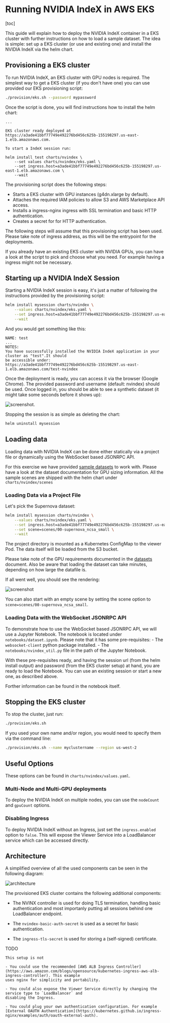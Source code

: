 # Running NVIDIA IndeX in AWS EKS
[toc]

This guide will explain how to deploy the NVIDIA IndeX container in a EKS cluster with further
instructions on how to load a sample dataset. The idea is simple: set up a EKS cluster (or use
and existing one) and install the NVIDIA IndeX via the helm chart.

## Provisioning a EKS cluster

To run NVIDIA IndeX, an EKS cluster with GPU nodes is required. The simplest way to get a EKS
cluster (if you don't have one) you can use provided our EKS provisioning script:

```sh
./provision/eks.sh --password mypassword
```

Once the script is done, you will find instructions how to install the helm chart:
```
...

EKS cluster ready deployed at https://a3ade41bbf77749e492276bd456c625b-155198297.us-east-1.elb.amazonaws.com.

To start a IndeX session run:

helm install test charts/nvindex \
    --set values charts/nvindex/eks.yaml \
    --set ingress.host=a3ade41bbf77749e492276bd456c625b-155198297.us-east-1.elb.amazonaws.com \
    --wait
```

The provisioning script does the following steps:
- Starts a EKS cluster with GPU instances (g4dn.xlarge by default).
- Attaches the required IAM policies to allow S3 and AWS Marketplace API access.
- Installs a ingress-nginx ingress with SSL termination and basic HTTP authentication.
- Creates a secret for for HTTP authentication.

The following steps will assume that this provisioning script has been used. Please take note of
ingress address, as this will be the entrypoint for the deployments.

If you already have an existing EKS cluster with NVIDIA GPUs, you can have a look at the script
to pick and choose what you need. For example having a ingress might not be necessary.


## Starting up a NVIDIA IndeX Session

Starting a NVIDIA IndeX session is easy, it's just a matter of following the instructions
provided by the provisioning script:
```sh
helm install mysession charts/nvindex \
    --values charts/nvindex/eks.yaml \
    --set ingress.host=a3ade41bbf77749e492276bd456c625b-155198297.us-east-1.elb.amazonaws.com \
    --wait
```

And you would get something like this:
```
NAME: test
...
NOTES:
You have successfully installed the NVIDIA IndeX application in your cluster as "test".It should
be accessible under:
https://a3ade41bbf77749e492276bd456c625b-155198297.us-east-1.elb.amazonaws.com/test-nvindex
```

Once the deployment is ready, you can access it via the browser (Google Chrome). The provided password
and username (default: nvindex) should be used. Once logged in, you should be able to see a synthetic dataset
(it might take some seconds before it shows up):

![screenshot](images/synthetic_data.png).

Stopping the session is as simple as deleting the chart:
```sh
helm uninstall mysession
```

## Loading data

Loading data with NVIDIA IndeX can be done either statically via a project file or dynamically using
the WebSocket based JSONRPC API.

For this exercise we have provided [sample datasets](datasets.md) to work with. Please have a look at
the dataset documentation for GPU sizing information. All the sample scenes
are shipped with the helm chart under `charts/nvindex/scenes`

### Loading Data via a Project File

Let's pick the Supernova dataset:

```sh
helm install mysession charts/nvindex \
    --values charts/nvindex/eks.yaml \
    --set ingress.host=a3ade41bbf77749e492276bd456c625b-155198297.us-east-1.elb.amazonaws.com \
    --set scene=scenes/00-supernova_ncsa_small \
    --wait
```

The project directory is mounted as a Kubernetes ConfigMap to the viewer Pod. The data itself will
be loaded from the S3 bucket.

Please take note of the GPU requirements documented in the [datasets](datasets.md) document. Also
be aware that loading the dataset can take minutes, depending on how large the datafile is.

If all went well, you should see the rendering:

![screenshot](images/supernova.png)

You can also start with an empty scene by setting the scene option to `scene=scenes/00-supernova_ncsa_small`.

### Loading Data with the WebSocket JSONRPC API

To demonstrate how to use the WebSocket based JSONRPC API, we will use a Jupyter Notebook. The notebook
is located under `notebooks/dataset.ipynb`. Please note that it has some pre-requisites:
    - The `websocket-client` python package installed.
    - The `notebooks/nvindex_util.py` file in the path of the Jupyter Notebook.

With these pre-requisites ready, and having the session url (from the helm install output) and password
(from the EKS cluster setup) at hand, you are ready to load the Notebook. You can use an existing session
or start a new one, as described above.

Forther information can be found in the notebook itself.

## Stopping the EKS cluster

To stop the cluster, just run:
```sh
./provision/eks.sh
```

If you used your own name and/or region, you would need to specify them via the command line:
```sh
./provision/eks.sh --name myclustername --region us-west-2
```

## Useful Options

These options can be found in `charts/nvindex/values.yaml`.

### Multi-Node and Multi-GPU deployments

To deploy the NVIDIA IndeX on multiple nodes, you can use the `nodeCount` and `gpuCount` options.

### Disabling Ingress

To deploy NVIDIA IndeX without an Ingress, just set the `ingress.enabled` option to `false`. This
will expose the Viewer Service into a LoadBalancer service which can be accessed directly.


## Architecture

A simplified overview of all the used components can be seen in the following diagram:

![architecture](images/eks_diagram.svg)



The provisioned EKS cluster contains the following additional components:

- The NVINX controller is used for doing TLS termination, handling basic authentication and most
importanly putting all sessions behind one LoadBalancer endpoint.

- The `nvindex-basic-auth-secret` is used as a secret for basic authentication.

- The `ingress-tls-secret` is used for storing a (self-signed) certificate.



TODO
```
This setup is not 

- You could use the recommended [AWS ALB Ingress Controller](https://aws.amazon.com/blogs/opensource/kubernetes-ingress-aws-alb-ingress-controller). This example
uses nginx for simplicity and portability.

- You could also expose the Viewer Service directly by changing the service type to `LoadBalancer` and
disabling the Ingress.

- You could plug your own authentication configuration. For example [External OAUTH Authentication](https://kubernetes.github.io/ingress-nginx/examples/auth/oauth-external-auth).
```
